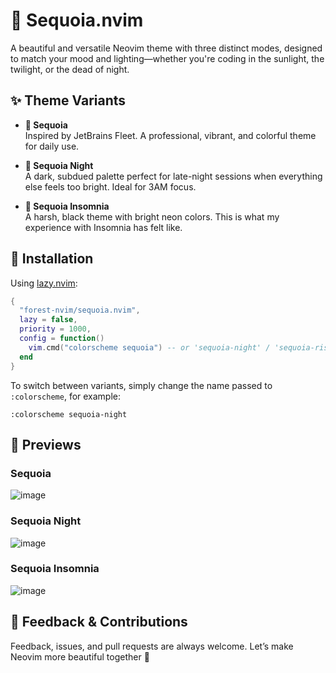 # 🌲 Sequoia.nvim

A beautiful and versatile Neovim theme with three distinct modes, designed to match your mood and lighting—whether you're coding in the sunlight, the twilight, or the dead of night.

## ✨ Theme Variants

- **🌲 Sequoia**  
  Inspired by JetBrains Fleet. A professional, vibrant, and colorful theme for daily use.

- **🌌 Sequoia Night**  
  A dark, subdued palette perfect for late-night sessions when everything else feels too bright. Ideal for 3AM focus.

- **🌅 Sequoia Insomnia**  
	A harsh, black theme with bright neon colors. This is what my experience with Insomnia has felt like.

## 🔧 Installation

Using [lazy.nvim](https://github.com/folke/lazy.nvim):

```lua
{
  "forest-nvim/sequoia.nvim",
  lazy = false,
  priority = 1000,
  config = function()
    vim.cmd("colorscheme sequoia") -- or 'sequoia-night' / 'sequoia-rise'
  end
}
```

To switch between variants, simply change the name passed to `:colorscheme`, for example:

```vim
:colorscheme sequoia-night
```

## 📸 Previews
### Sequoia
![image](https://github.com/user-attachments/assets/95861f05-c256-412c-94eb-87dc6032fc9d)
### Sequoia Night
![image](https://github.com/user-attachments/assets/d3bc80f0-66dc-4269-b4a4-95e67760bd08)
### Sequoia Insomnia
![image](https://github.com/user-attachments/assets/8b02111b-6e4a-423f-baf9-539a90d185b0)


## 💬 Feedback & Contributions

Feedback, issues, and pull requests are always welcome. Let’s make Neovim more beautiful together 🌿
